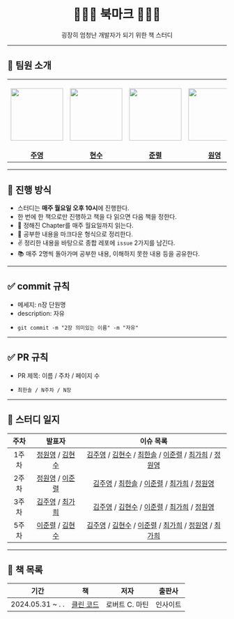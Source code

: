 <div align="center">
  <h1>📕📗📘 북마크 📕📗📘</h1>
  <p>굉장히 엄청난 개발자가 되기 위한 책 스터디</p>
</div>

---

## 👋 팀원 소개

<table>
  <tr height="160px">
    <th align="center" width="150px">
      <a href="https://github.com/kjy-asl"><img height="120px" width="120px" src="https://avatars.githubusercontent.com/u/77871898?v=4"/>
    </th>
    <th align="center" width="150px">
      <a href="https://github.com/find11570"><img height="120px" width="120px" src="https://avatars.githubusercontent.com/u/74519181?v=4"/></a>
    </th>
    <th align="center" width="150px">
      <a href="https://github.com/lee-JunR"><img height="120px" width="120px" src="https://avatars.githubusercontent.com/u/68640939?v=4"/></a>
    </th>
    <th align="center" width="150px">
      <a href="https://github.com/cheongwonyoung"><img height="120px" width="120px" src="https://avatars.githubusercontent.com/u/86768006?v=4"/></a>
    </th>
    <th align="center" width="150px">
      <a href="https://github.com/GaHee99"><img height="120px" width="120px" src="https://avatars.githubusercontent.com/u/77230391?v=4"/></a>
    </th>
    <th align="center" width="150px">
      <a href="https://github.com/chuseok"><img height="120px" width="120px" src="https://avatars.githubusercontent.com/u/56007762?v=4"/></a>
    </th>
  </tr>
  <tr>
    <td align="center" width="150px">
      <a href="https://github.com/kjy-asl"><strong>주영</strong></a>
    </td>
    <td align="center" width="150px">
      <a href="https://github.com/find11570"><strong>현수</strong></a>
    </td>
    <td align="center" width="150px">
      <a href="https://github.com/lee-JunR"><strong>준렬</strong></a>
    </td>
    <td align="center" width="150px">
      <a href="https://github.com/cheongwonyoung"><strong>원영</strong></a>
    </td>
    <td align="center" width="150px">
      <a href="https://github.com/GaHee99"><strong>가희</strong></a>
    </td>
    <td align="center" width="150px">
      <a href="https://github.com/chuseok"><strong>한솔</strong></a>
    </td>
  </tr>
</table>


---

## 📌 진행 방식

- 스터디는 **매주 월요일 오후 10시**에 진행한다.
- 한 번에 한 책으로만 진행하고 책을 다 읽으면 다음 책을 정한다.
- 📘 정해진 Chapter를 매주 월요일까지 읽는다.
- 📝 공부한 내용을 마크다운 형식으로 정리한다.
- ✌️  정리한 내용을 바탕으로 종합 레포에 `issue` 2가지를 남긴다.
- 📚 매주 2명씩 돌아가며 공부한 내용, 이해하지 못한 내용 등을 공유한다.


---

## ✅ commit 규칙

- 메세지: n장 단원명
- description: 자유
- ```
  git commit -m "2장 의미있는 이름" -m "자유"
  ```
---

## ✅ PR 규칙

- PR 제목: 이름 / 주차 / 페이지 수
- ```
  최한솔 / N주차 / N장
  ```

---

## 📄 스터디 일지

|          주차           |                                              발표자                                           |        이슈 목록        |
| :---------------------: | :-------------------------------------------------------------------------------------------: | :---------------------: |
|          1주차          |   [정원영](https://github.com/cheongwonyoung) / [김현수](https://github.com/find11570)         |   [김주영](https://github.com/kbbookstudy/bookstudy/issues/14) / [김현수](https://github.com/kbbookstudy/bookstudy/issues/4)  /  [최한솔](https://github.com/kbbookstudy/bookstudy/issues/7)  /  [이준렬](https://github.com/kbbookstudy/bookstudy/issues/9)  /  [최가희](https://github.com/kbbookstudy/bookstudy/issues/12)  /  [정원영](https://github.com/kbbookstudy/bookstudy/issues/15)  |
|          2주차          |   [정원영](https://github.com/cheongwonyoung) / [이준렬](https://github.com/lee-JunR)         |   [김주영](https://github.com/kbbookstudy/bookstudy/issues/23)  /  [최한솔](https://github.com/kbbookstudy/bookstudy/issues/18)  /  [이준렬](https://github.com/kbbookstudy/bookstudy/issues/20)  /  [최가희](https://github.com/kbbookstudy/bookstudy/issues/21)  /  [정원영](https://github.com/kbbookstudy/bookstudy/issues/22)  |
|          3주차          |   [김주영](https://github.com/kjy-asl) / [최가희](https://github.com/GaHee99)         |   [김주영](https://github.com/kbbookstudy/bookstudy/issues/32)  /  [김현수](https://github.com/kbbookstudy/bookstudy/issues/31)  /  [이준렬](https://github.com/kbbookstudy/bookstudy/issues/25)  /  [최가희](https://github.com/kbbookstudy/bookstudy/issues/28)  /  [정원영](https://github.com/kbbookstudy/bookstudy/issues/27)  |
|          5주차          |   [이준렬](https://github.com/lee-JunR) / [김현수](https://github.com/find11570)         |   [김주영](https://github.com/kbbookstudy/bookstudy/issues/58)  /  [김현수](https://github.com/kbbookstudy/bookstudy/issues/54)  /  [이준렬](https://github.com/kbbookstudy/bookstudy/issues/52)  /  [최가희](https://github.com/kbbookstudy/bookstudy/issues/56)  /  [정원영](https://github.com/kbbookstudy/bookstudy/issues/48)  /  [최가희](https://github.com/kbbookstudy/bookstudy/issues/50)  |


---

## 📄 책 목록

|          기간           |                                              책                                               |        저자        |   출판사   |
| :---------------------: | :-------------------------------------------------------------------------------------------: | :----------------: | :--------: |
| 2024.05.31 ~     .  .   |               [클린 코드](https://product.kyobobook.co.kr/detail/S000001032980)                |   로버트 C. 마틴    |  인사이트  |
